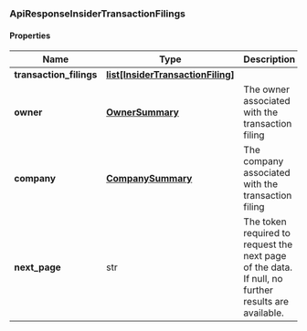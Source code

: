 

[//]: # (CLASS:ApiResponseInsiderTransactionFilings)

[//]: # (KIND:object)

### ApiResponseInsiderTransactionFilings

#### Properties

[//]: # (START_DEFINITION)

Name | Type | Description
------------ | ------------- | -------------
**transaction_filings** | [**list[InsiderTransactionFiling]**](InsiderTransactionFiling.md) |  &nbsp;
**owner** | [**OwnerSummary**](OwnerSummary.md) | The owner associated with the transaction filing &nbsp;
**company** | [**CompanySummary**](CompanySummary.md) | The company associated with the transaction filing &nbsp;
**next_page** | str | The token required to request the next page of the data. If null, no further results are available. &nbsp;

[//]: # (END_DEFINITION)


[//]: # (CONTAINED_CLASS:InsiderTransactionFiling)


[//]: # (CONTAINED_CLASS:OwnerSummary)


[//]: # (CONTAINED_CLASS:CompanySummary)



